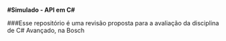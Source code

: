 **#Simulado - API em C#**

###Esse repositório é uma revisão proposta para a avaliação da disciplina de C# Avançado, na Bosch

